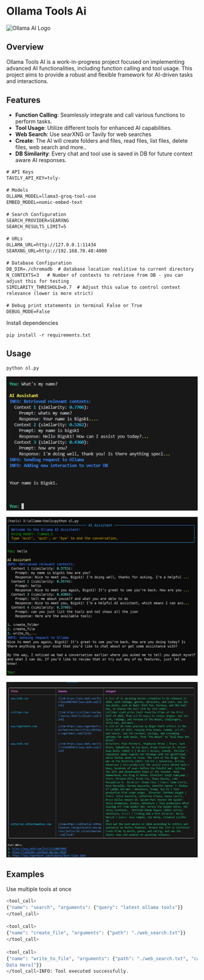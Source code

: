 # Ollama Tools Ai

![Ollama AI Logo](https://imagedelivery.net/WfhVb8dSNAAvdXUdMfBuPQ/ef22576a-7bfe-4a35-9549-df3946ce6c00/public)

## Overview

Ollama Tools AI is a work-in-progress project focused on implementing advanced AI functionalities, including function calling and tool usage. This project aims to provide a robust and flexible framework for AI-driven tasks and interactions.

## Features

- **Function Calling**: Seamlessly integrate and call various functions to perform tasks.
- **Tool Usage**: Utilize different tools for enhanced AI capabilities.
- **Web Search**: Use searXNG or Tavily for web searches
- **Create**: The AI will create folders and files, read files, list files, delete files, web search and more..
- **DB Similarity**: Every chat and tool use is saved in DB for future context aware AI responses.


```env
# API Keys
TAVILY_API_KEY=tvly-

# Models
OLLAMA_MODEL=llama3-groq-tool-use
EMBED_MODEL=nomic-embed-text

# Search Configuration
SEARCH_PROVIDER=SEARXNG
SEARCH_RESULTS_LIMIT=5

# URLs
OLLAMA_URL=http://127.0.0.1:11434
SEARXNG_URL=http://192.168.70.48:4000

# Database Configuration
DB_DIR=./chromadb  # database location realitive to current directory
N_CONTEXTS=3   # Number of contexts to retrieve from DB - you can adjust this for testing
SIMILARITY_THRESHOLD=0.7  # Adjust this value to control context relevance (lower is more strict)

# Debug print statements in terminal False or True
DEBUG_MODE=False

```
Install dependencies 

`pip install -r requirements.txt`


## Usage

```bash
python ol.py
```


![name](images/name.png)

![terminal](images/tav2.png)

![terminal](images/tav.png)

## Examples

Use multiple tools at once

```bash
<tool_call>
{"name": "search", "arguments": {"query": "latest ollama tools"}}
</tool_call>

<tool_call>
{"name": "create_file", "arguments": {"path": "./web_search.txt"}}
</tool_call>

<tool_call>
{"name": "write_to_file", "arguments": {"path": "./web_search.txt", "content": "[Insert Search
Data Here]"}}
</tool_call>INFO: Tool executed successfully.
```